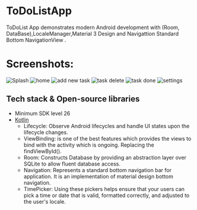 <h1>ToDoListApp</h1>

<p >  
ToDoList App demonstrates modern Android development with (Room, DataBase),LocaleManager,Material 3 Design and Navigattion Standard Bottom NavigationView . 
</p>

# Screenshots:
![Splash](https://github.com/Nour5Eldin/ToDoApp/assets/145837378/fc2cb269-42a5-4fec-9910-b2cf686a190e)
![home](https://github.com/Nour5Eldin/ToDoApp/assets/145837378/430e7012-68b6-4c62-a686-31ee7b3ff3aa)
![add new task](https://github.com/Nour5Eldin/ToDoApp/assets/145837378/9b98a7ac-c2d0-4a37-97c2-15d62aaf37b9)
![task delete](https://github.com/Nour5Eldin/ToDoApp/assets/145837378/7e090868-a09c-42b8-a59d-d0b3bd1a22e7)
![task done](https://github.com/Nour5Eldin/ToDoApp/assets/145837378/9dba6f49-117d-42a5-9fbc-78dc11c231bf)
![settings](https://github.com/Nour5Eldin/ToDoApp/assets/145837378/9871d2f6-2f0c-4372-be6b-93bd9e81c064)

## Tech stack & Open-source libraries
- Minimum SDK level 26
- [Kotlin](https://kotlinlang.org/)
  - Lifecycle: Observe Android lifecycles and handle UI states upon the lifecycle changes.
  - ViewBinding: is one of the best features which provides the views to bind with the activity which is ongoing. Replacing the findViewById().
  - Room: Constructs Database by providing an abstraction layer over SQLite to allow fluent database access.
  - Navigation: Represents a standard bottom navigation bar for application. It is an implementation of material design bottom navigation.
  - TimePicker: Using these pickers helps ensure that your users can pick a time or date that is valid, formatted correctly, and adjusted to the user's locale.
  
